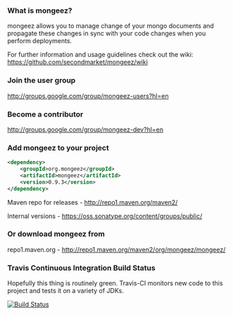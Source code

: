 ### What is mongeez?

mongeez allows you to manage change of your mongo documents and propagate these changes in sync with your code changes when you perform deployments.

For further information and usage guidelines check out the wiki:
https://github.com/secondmarket/mongeez/wiki

###  Join the user group
http://groups.google.com/group/mongeez-users?hl=en

### Become a contributor
http://groups.google.com/group/mongeez-dev?hl=en


### Add mongeez to your project
```xml
<dependency>
    <groupId>org.mongeez</groupId>
	<artifactId>mongeez</artifactId>
	<version>0.9.3</version>
</dependency>
```

Maven repo for releases - http://repo1.maven.org/maven2/

Internal versions - https://oss.sonatype.org/content/groups/public/


### Or download mongeez from
repo1.maven.org - http://repo1.maven.org/maven2/org/mongeez/mongeez/

### Travis Continuous Integration Build Status

Hopefully this thing is routinely green. Travis-CI monitors new code to this project and tests it on a variety of JDKs.

[![Build Status](https://secure.travis-ci.org/secondmarket/mongeez.png?branch=master)](https://travis-ci.org/secondmarket/mongeez)
